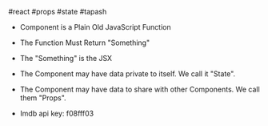 #react #props #state #tapash
- Component is a Plain Old JavaScript Function
- The Function Must Return "Something"
- The "Something" is the JSX
- The Component may have data private to itself. We call it "State".
- The Component may have data to share with other Components. We call them "Props".

- Imdb api key: f08fff03
